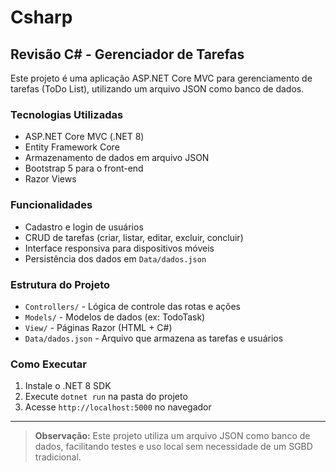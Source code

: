 # Csharp

## Revisão C# - Gerenciador de Tarefas

Este projeto é uma aplicação ASP.NET Core MVC para gerenciamento de tarefas (ToDo List), utilizando um arquivo JSON como banco de dados.

### Tecnologias Utilizadas
- ASP.NET Core MVC (.NET 8)
- Entity Framework Core
- Armazenamento de dados em arquivo JSON
- Bootstrap 5 para o front-end
- Razor Views

### Funcionalidades
- Cadastro e login de usuários
- CRUD de tarefas (criar, listar, editar, excluir, concluir)
- Interface responsiva para dispositivos móveis
- Persistência dos dados em `Data/dados.json`

### Estrutura do Projeto
- `Controllers/` - Lógica de controle das rotas e ações
- `Models/` - Modelos de dados (ex: TodoTask)
- `View/` - Páginas Razor (HTML + C#)
- `Data/dados.json` - Arquivo que armazena as tarefas e usuários

### Como Executar
1. Instale o .NET 8 SDK
2. Execute `dotnet run` na pasta do projeto
3. Acesse `http://localhost:5000` no navegador

---

> **Observação:** Este projeto utiliza um arquivo JSON como banco de dados, facilitando testes e uso local sem necessidade de um SGBD tradicional.
